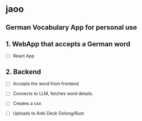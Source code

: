 # jaoo
German Vocabulary App for personal use
 ---

 ## 1. WebApp that accepts a German word
 - [ ] React App
 ## 2. Backend
 - [ ] Accepts the word from frontend
 - [ ] Connects to LLM, fetches word details.
 - [ ] Creates a csv. 
 - [ ] Uploads to Anki Deck
    Golong/Rust
 
